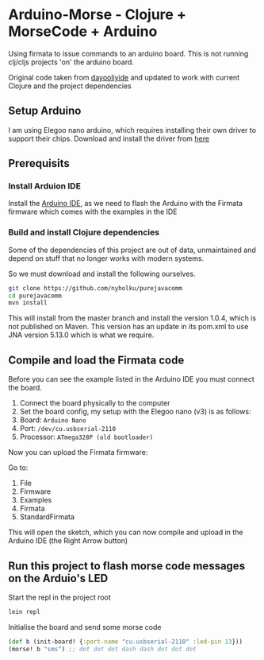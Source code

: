 # Arduino-Morse - Clojure + MorseCode + Arduino

Using firmata to issue commands to an arduino board. This is not running
clj/cljs projects 'on' the arduino board.

Original code taken from
[dayooliyide](http://dayooliyide.com/post/clojure-arduino-part1/) and updated
to work with current Clojure and the project dependencies

## Setup Arduino

I am using Elegoo nano arduino, which requires installing their own driver to
support their chips. Download and install the driver from
[here](https://www.elegoo.com/en-gb/blogs/arduino-projects/elegoo-arduino-nano-board-ch340-usb-driver)

## Prerequisits

### Install Arduion IDE

Install the [Arduino IDE](https://www.arduino.cc/en/software/), as we need to
flash the Arduino with the Firmata firmware which comes with the examples in
the IDE

### Build and install Clojure dependencies

Some of the dependencies of this project are out of data, unmaintained and
depend on stuff that no longer works with modern systems.

So we must download and install the following ourselves.

```bash
git clone https://github.com/nyholku/purejavacomm
cd purejavacomm
mvn install
```

This will install from the master branch and install the version 1.0.4, which
is not published on Maven. This version has an update in its pom.xml to use JNA
version 5.13.0 which is what we require.

## Compile and load the Firmata code

Before you can see the example listed in the Arduino IDE you must connect the
board.

1. Connect the board physically to the computer
1. Set the board config, my setup with the Elegoo nano (v3) is as follows:
1. Board: `Arduino Nano`
1. Port: `/dev/cu.usbserial-2110`
1. Processor: `ATmega328P (old bootloader)`

Now you can upload the Firmata firmware:

Go to:

1. File
1. Firmware
1. Examples
1. Firmata
1. StandardFirmata

This will open the sketch, which you can now compile and upload in the Arduino
IDE (the Right Arrow button)

## Run this project to flash morse code messages on the Arduio's LED

Start the repl in the project root

```bash
lein repl
```

Initialise the board and send some morse code

```clj
(def b (init-board! {:port-name "cu.usbserial-2110" :led-pin 13}))
(morse! b "sms") ;; dot dot dot dash dash dot dot dot
```
